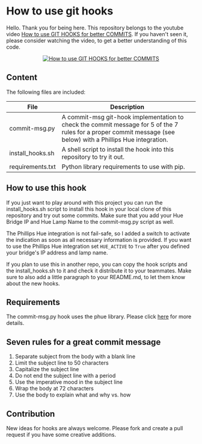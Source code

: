 # How to use git hooks

Hello. Thank you for being here. This repository belongs to the youtube video [How to use GIT HOOKS for better COMMITS](https://youtu.be/EvpZkdkp-v0).
If you haven't seen it, please consider watching the video, to get a better understanding of this code.

<p align="center">
  <a href="https://youtu.be/EvpZkdkp-v0" target="_blank">
    <img src="http://i3.ytimg.com/vi/EvpZkdkp-v0/hqdefault.jpg" alt="How to use GIT HOOKS for better COMMITS">
  </a>
</p>

## Content

The following files are included:

| File | Description |
|--|--|
| commit-msg.py | A commit-msg git-hook implementation to check the commit message for 5 of the 7 rules for a proper commit message (see below) with a Phillips Hue integration. |
| install_hooks.sh | A shell script to install the hook into this repository to try it out. |
| requirements.txt | Python library requirements to use with pip. |

## How to use this hook

If you just want to play around with this project you can run the install_hooks.sh script to install this hook in your local clone of this repository and try out some commits. Make sure that you add your Hue Bridge IP and Hue Lamp Name to the commit-msg.py script as well.

The Phillips Hue integration is not fail-safe, so I added a switch to activate the indication as soon as all necessary information
is provided. If you want to use the Phillips Hue integration set `HUE_ACTIVE` to `True` after you defined your bridge's IP address and lamp name.

If you plan to use this in another repo, you can copy the hook scripts and the install_hooks.sh to it and check it distribute it to your teammates. Make sure to also add a little paragraph to your README.md, to let them know about the new hooks.

## Requirements

The commit-msg.py hook uses the phue library. Please click [here](https://github.com/studioimaginaire/phue) for more details.

## Seven rules for a great commit message

1. Separate subject from the body with a blank line
2. Limit the subject line to 50 characters
3. Capitalize the subject line
4. Do not end the subject line with a period
5. Use the imperative mood in the subject line
6. Wrap the body at 72 characters
7. Use the body to explain what and why vs. how

## Contribution

New ideas for hooks are always welcome. Please fork and create a pull request if you have some creative additions.
